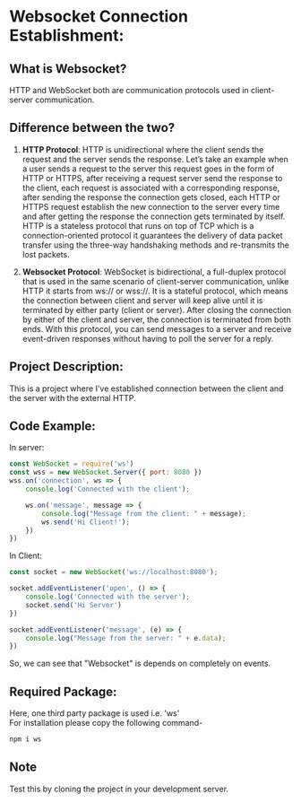
# __Websocket Connection Establishment:__

## __What is Websocket?__
HTTP and WebSocket both are communication protocols used in client-server communication.

## __Difference between the two?__
1. __HTTP Protocol__: HTTP is unidirectional where the client sends the request and the server sends the response. Let’s take an example when a user sends a request to the server this request goes in the form of HTTP or HTTPS, after receiving a request server send the response to the client, each request is associated with a corresponding response, after sending the response the connection gets closed, each HTTP or HTTPS request establish the new connection to the server every time and after getting the response the connection gets terminated by itself. 
HTTP is a stateless protocol that runs on top of TCP which is a connection-oriented protocol it guarantees the delivery of data packet transfer using the three-way handshaking methods and re-transmits the lost packets.   

2. __Websocket Protocol__: WebSocket is bidirectional, a full-duplex protocol that is used in the same scenario of client-server communication, unlike HTTP it starts from ws:// or wss://. It is a stateful protocol, which means the connection between client and server will keep alive until it is terminated by either party (client or server). After closing the connection by either of the client and server, the connection is terminated from both ends. 
With this protocol, you can send messages to a server and receive event-driven responses without having to poll the server for a reply.
## __Project Description:__

This is a project where I've established connection between the client and the server with the external HTTP.

## __Code Example:__
In server:
```js
const WebSocket = require('ws')
const wss = new WebSocket.Server({ port: 8080 })
wss.on('connection', ws => {
    console.log('Connected with the client');

    ws.on('message', message => {
        console.log("Message from the client: " + message);
        ws.send('Hi Client!');
    })
})
```

In Client:
```js
const socket = new WebSocket('ws://localhost:8080');

socket.addEventListener('open', () => {
    console.log('Connected with the server');
    socket.send('Hi Server')
})

socket.addEventListener('message', (e) => {
    console.log("Message from the server: " + e.data);
})
```

So, we can see that "Websocket" is depends on completely on events.

## Required Package:
Here, one third party package is used i.e. 'ws'  
For installation please copy the following command-

```js
npm i ws
```

## Note
Test this by cloning the project in your development server.